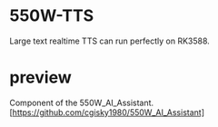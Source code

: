 # 550W-TTS 
 Large text realtime TTS  can run perfectly on  RK3588.
# preview 
 Component of the 550W_AI_Assistant.[https://github.com/cgisky1980/550W_AI_Assistant]

